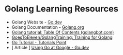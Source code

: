 # Golang Learning Resources

- Golang Website - [Go.dev](https://go.dev/)
- Golang Documentation - [Golang.org](https://golang.org/doc/)
- [Golang tutorial: Table Of Contents (golangbot.com)](https://golangbot.com/learn-golang-series/)
- [GoesToEleven/GolangTraining: Training for Golang](https://github.com/GoesToEleven/GolangTraining)
- [Go Tutorial - Tutorials Point](https://www.tutorialspoint.com/go/index.htm)
- [ Article ] [Using Go at Google - Go.dev](https://go.dev/solutions/google/)